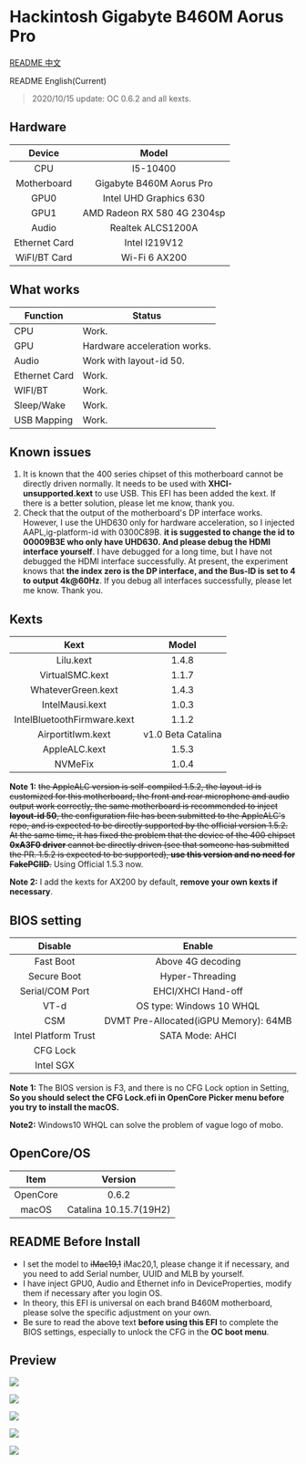 # Hackintosh Gigabyte B460M Aorus Pro

[README 中文](https://github.com/VanXNF/Hackintosh-Gigabyte-B460M-Aorus-Pro#readme)

README English(Current)

> 2020/10/15 update: OC 0.6.2 and all kexts.

## Hardware

|    Device     |            Model            |
| :-----------: | :-------------------------: |
|      CPU      |          I5-10400           |
|  Motherboard  |  Gigabyte B460M Aorus Pro   |
|     GPU0      |   Intel UHD Graphics 630    |
|     GPU1      | AMD Radeon RX 580 4G 2304sp |
|     Audio     |      Realtek ALCS1200A      |
| Ethernet Card |        Intel I219V12        |
| WiFI/BT Card  |        Wi-Fi 6 AX200        |

## What works

| Function      | Status                       |
| ------------- | ---------------------------- |
| CPU           | Work.                        |
| GPU           | Hardware acceleration works. |
| Audio         | Work with layout-id 50.      |
| Ethernet Card | Work.                        |
| WIFI/BT       | Work.                        |
| Sleep/Wake    | Work.                        |
| USB Mapping   | Work.                        |

## Known issues

1. It is known that the 400 series chipset of this motherboard cannot be directly driven normally. It needs to be used with **XHCI-unsupported.kext** to use USB. This EFI has been added the kext. If there is a better solution, please let me know, thank you.
2. Check that the output of the motherboard's DP interface works. However, I use the UHD630 only for hardware acceleration, so I injected AAPL,ig-platform-id with 0300C89B. **it is suggested to change the id to 00009B3E who only have UHD630. And please debug the HDMI interface yourself**. I have debugged for a long time, but I have not debugged the HDMI interface successfully. At present, the experiment knows that **the index zero is the DP interface, and the Bus-ID is set to 4 to output 4k@60Hz**. If you debug all interfaces successfully, please let me know. Thank you.

## Kexts

|            Kext             |       Model        |
| :-------------------------: | :----------------: |
|          Lilu.kext          |       1.4.8        |
|       VirtualSMC.kext       |       1.1.7        |
|     WhateverGreen.kext      |       1.4.3        |
|       IntelMausi.kext       |       1.0.3        |
| IntelBluetoothFirmware.kext |       1.1.2        |
|      Airportitlwm.kext      | v1.0 Beta Catalina |
|        AppleALC.kext        |       1.5.3        |
|           NVMeFix           |       1.0.4        |

**Note 1:** ~~the AppleALC version is self-compiled 1.5.2, the layout-id is customized for this motherboard, the front and rear microphone and audio output work correctly, the same motherboard is recommended to inject **layout-id 50**, the configuration file has been submitted to the AppleALC's repo, and is expected to be directly supported by the official version 1.5.2. At the same time, it has fixed the problem that the device of the 400 chipset **0xA3F0 driver** cannot be directly driven (see that someone has submitted the PR. 1.5.2 is expected to be supported), **use this version and no need for FakePCIID**.~~ Using Official 1.5.3 now.

**Note 2:** I add the kexts for AX200 by default, **remove your own kexts if necessary**.

## BIOS setting

|       Disable        |                Enable                 |
| :------------------: | :-----------------------------------: |
|      Fast Boot       |           Above 4G decoding           |
|     Secure Boot      |            Hyper-Threading            |
|   Serial/COM Port    |          EHCI/XHCI Hand-off           |
|         VT-d         |       OS type: Windows 10 WHQL        |
|         CSM          | DVMT Pre-Allocated(iGPU Memory): 64MB |
| Intel Platform Trust |            SATA Mode: AHCI            |
|       CFG Lock       |                                       |
|      Intel SGX       |                                       |

**Note 1:** The BIOS version is F3, and there is no CFG Lock option in Setting, **So you should select the CFG Lock.efi in OpenCore Picker menu before you try to install the macOS.**

**Note2:** Windows10 WHQL can solve the problem of vague logo of mobo.

## OpenCore/OS

|   Item   |        Version         |
| :------: | :--------------------: |
| OpenCore |         0.6.2          |
|  macOS   | Catalina 10.15.7(19H2) |

## README Before Install

- I set the model to ~~iMac19,1~~ iMac20,1, please change it if necessary, and you need to add Serial number, UUID and MLB by yourself.
- I have inject GPU0, Audio and Ethernet info in DeviceProperties, modify them if necessary after you login OS.
- In theory, this EFI is universal on each brand B460M motherboard, please solve the specific adjustment on your own.
- Be sure to read the above text **before using this EFI** to complete the BIOS settings, especially to unlock the CFG in the **OC boot menu**.

## Preview

![](https://github.com/VanXNF/Hackintosh-Gigabyte-B460M-Aorus-Pro/raw/master/Images/Desktop.png)

![](https://github.com/VanXNF/Hackintosh-Gigabyte-B460M-Aorus-Pro/raw/master/Images/macOS.png)

![](https://github.com/VanXNF/Hackintosh-Gigabyte-B460M-Aorus-Pro/raw/master/Images/codec.png)

![](https://github.com/VanXNF/Hackintosh-Gigabyte-B460M-Aorus-Pro/raw/master/Images/Mic.png)

![](https://github.com/VanXNF/Hackintosh-Gigabyte-B460M-Aorus-Pro/raw/master/Images/Output.png)